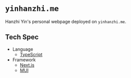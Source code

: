 # `yinhanzhi.me`

Hanzhi Yin's personal webpage deployed on `yinhanzhi.me`.

## Tech Spec

* Language
  * [TypeScript](https://www.typescriptlang.org)
* Framework
  * [Next.js](https://nextjs.org)
  * [MUI](https://mui.com)
